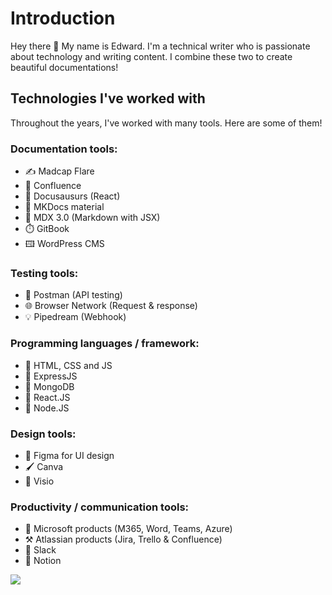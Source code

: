 # Introduction

Hey there 👋 My name is Edward. I'm a technical writer who is passionate about technology and writing content. I combine these two to create beautiful documentations! 

## Technologies I've worked with

Throughout the years, I've worked with many tools. Here are some of them!

### Documentation tools:
- ✍️ Madcap Flare
- 🎲 Confluence 
- 🐊 Docusausurs (React)
- 📐 MKDocs material
- 🚀 MDX 3.0 (Markdown with JSX)
- ⏱️ GitBook
- 🖽 WordPress CMS

### Testing tools:
- 📩 Postman (API testing)
- 🌐 Browser Network (Request & response)
- 💡 Pipedream (Webhook)

### Programming languages / framework:
- 📄 HTML, CSS and JS
- 🧤 ExpressJS
- 🍫 MongoDB
- 🧷 React.JS
- 🧶 Node.JS

### Design tools:
- 🎨 Figma for UI design
- 🖌️ Canva
- 🍼 Visio

### Productivity / communication tools:
- 🥛 Microsoft products (M365, Word, Teams, Azure) 
- ⚒️ Atlassian products (Jira, Trello & Confluence)
- 🔑 Slack
- 🧳 Notion

[![](https://visitcount.itsvg.in/api?id=eo33&label=Profile%20Views&color=0&pretty=false)](https://visitcount.itsvg.in)
